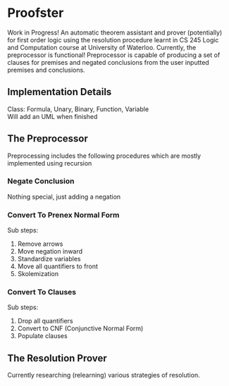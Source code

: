 # Proofster

Work in Progress! An automatic theorem assistant and prover (potentially) for first order logic using the resolution procedure learnt in CS 245 Logic and Computation course at University of Waterloo. Currently, the preprocessor is functional! Preprocessor is capable of producing a set of clauses for premises and negated conclusions from the user inputted premises and conclusions.

## Implementation Details
Class: Formula, Unary, Binary, Function, Variable\
Will add an UML when finished

## The Preprocessor
Preprocessing includes the following procedures which are mostly implemented using recursion
### Negate Conclusion
Nothing special, just adding a negation
### Convert To Prenex Normal Form
Sub steps:
1. Remove arrows
2. Move negation inward
3. Standardize variables
4. Move all quantifiers to front
5. Skolemization
### Convert To Clauses
Sub steps:
1. Drop all quantifiers
2. Convert to CNF (Conjunctive Normal Form)
3. Populate clauses


## The Resolution Prover
Currently researching (relearning) various strategies of resolution.
